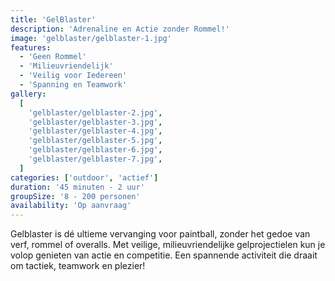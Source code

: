 ```yaml
---
title: 'GelBlaster'
description: 'Adrenaline en Actie zonder Rommel!'
image: 'gelblaster/gelblaster-1.jpg'
features:
  - 'Geen Rommel'
  - 'Milieuvriendelijk'
  - 'Veilig voor Iedereen'
  - 'Spanning en Teamwork'
gallery:
  [
    'gelblaster/gelblaster-2.jpg',
    'gelblaster/gelblaster-3.jpg',
    'gelblaster/gelblaster-4.jpg',
    'gelblaster/gelblaster-5.jpg',
    'gelblaster/gelblaster-6.jpg',
    'gelblaster/gelblaster-7.jpg',
  ]
categories: ['outdoor', 'actief']
duration: '45 minuten - 2 uur'
groupSize: '8 - 200 personen'
availability: 'Op aanvraag'
---
```


Gelblaster is dé ultieme vervanging voor paintball, zonder het gedoe van verf, rommel of overalls. Met veilige, milieuvriendelijke gelprojectielen kun je volop genieten van actie en competitie. Een spannende activiteit die draait om tactiek, teamwork en plezier!
